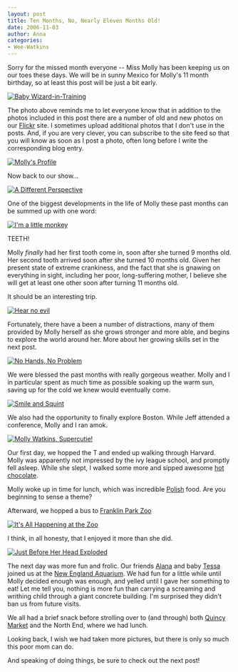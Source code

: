 ```yaml
---
layout: post
title: Ten Months, No, Nearly Eleven Months Old!
date: 2006-11-03
author: Anna
categories:
- Wee-Watkins
---
```


Sorry for the missed month everyone -- Miss Molly has been keeping us on our toes these days. We will be in sunny Mexico for Molly's 11 month birthday, so at least this post will be just a bit early.

<div class="figure"><a href="http://www.flickr.com/photo.gne?id=279535060"><img class="photo" src="http://static.flickr.com/100/279535060_bfd9719f85.jpg" align="center" alt="Baby Wizard-in-Training" border="0"></a> </div>

The photo above reminds me to let everyone know that in addition to the photos included in this post there are a number of old and new photos on our [Flickr][1] site. I sometimes upload additional photos that I don't use in the posts. And, if you are very clever, you can subscribe to the site feed so that you will know as soon as I post a photo, often long before I write the corresponding blog entry. 

<div class="figure"><a href="http://www.flickr.com/photo.gne?id=279528127"><img class="photo" src="http://static.flickr.com/99/279528127_b8703766ae.jpg" align="center" alt="Molly's Profile" border="0"></a> </div>

Now back to our show...

<div class="figure"><a href="http://www.flickr.com/photo.gne?id=279528611"><img class="photo" src="http://static.flickr.com/89/279528611_2b9c3b4dab.jpg" align="center" alt="A Different Perspective" border="0"></a> </div>

One of the biggest developments in the life of Molly these past months can be summed up with one word:

<div class="figure"><a href="http://www.flickr.com/photo.gne?id=279530731"><img class="photo" src="http://static.flickr.com/109/279530731_d44602da61.jpg" align="center" alt="I'm a little monkey" border="0"></a> </div>

TEETH!

Molly <i>finally</i> had her first tooth come in, soon after she turned 9 months old. Her second tooth arrived soon after she turned 10 months old. Given her present state of extreme crankiness, and the fact that she is gnawing on everything in sight, including her poor, long-suffering mother, I believe she will get at least one other soon after turning 11 months old.

It should be an interesting trip.

<div class="figure"><a href="http://www.flickr.com/photo.gne?id=279529579"><img class="photo" src="http://static.flickr.com/80/279529579_31b99d3116.jpg" align="center" alt="Hear no evil" border="0"></a> </div>

Fortunately, there have a been a number of distractions, many of them provided by Molly herself as she grows stronger and more able, and begins to explore the world around her. More about her growing skills set in the next post.

<div class="figure"><a href="http://www.flickr.com/photo.gne?id=277971569"><img class="photo" src="http://static.flickr.com/90/277971569_1bd4c5a479.jpg" align="center" alt="No Hands, No Problem" border="0"></a> </div>

We were blessed the past months with really gorgeous weather. Molly and I in particular spent as much time as possible soaking up the warm sun, saving up for the cold we knew would eventually come.

<div class="figure"><a href="http://www.flickr.com/photo.gne?id=279511108"><img class="photo" src="http://static.flickr.com/117/279511108_c700c2ba29.jpg" align="center" alt="Smile and Squint" border="0"></a> </div>

We also had the opportunity to finally explore Boston. While Jeff attended a conference, Molly and I ran amok.

<div class="figure"><a href="http://www.flickr.com/photo.gne?id=286484456"><img class="photo" src="http://static.flickr.com/121/286484456_41c33df83f.jpg" align="center" alt="Molly Watkins, Supercutie!" border="0"></a> </div>

Our first day, we hopped the T and ended up walking through Harvard. Molly was apparently not impressed by the ivy league school, and promptly fell asleep. While she slept, I walked some more and sipped awesome <a href="http://www.burdickchocolate.com/stores-and-cafes-cambridge.asp">hot chocolate</a>.

Molly woke up in time for lunch, which was incredible <a href="http://www.cafepolonia.com/">Polish</a> food. Are you beginning to sense a theme?

Afterward, we hopped a bus to <a href="http://www.franklinparkzoo.org">Franklin Park Zoo</a>

<div class="figure"><a href="http://www.flickr.com/photo.gne?id=286482512"><img class="photo" src="http://static.flickr.com/116/286482512_8bb835b4c4.jpg" align="center" alt="It's All Happening at the Zoo" border="0"></a> </div>

I think, in all honesty, that I enjoyed it more than she did.

<div class="figure"><a href="http://www.flickr.com/photo.gne?id=286484001"><img class="photo" src="http://static.flickr.com/122/286484001_88b7a81bff.jpg" align="center" alt="Just Before Her Head Exploded" border="0"></a> </div>

The next day was more fun and frolic. Our friends [Alana][2] and baby [Tessa][3] joined us at the [New England Aquarium][4]. We had fun for a little while until Molly decided enough was enough, and yelled until I gave her something to eat! Let me tell you, nothing is more fun than carrying a screaming and writhing child through a giant concrete building. I'm surprised they didn't ban us from future visits. 

We all had a brief snack before strolling over to (and through) both [Quincy Market][5] and the North End, where we had lunch. 

Looking back, I wish we had taken more pictures, but there is only so much this poor mom can do.

And speaking of doing things, be sure to check out the next post!

   [1]: http://www.flickr.com/photos/jeffwatkins/
   [2]: http://www.bokardo.com/wedding/
   [3]: http://www.flickr.com/photos/bokardo/262884693/in/set-72157594316452937/
   [4]: http://www.neaq.org/
   [5]: http://www.faneuilhallmarketplace.com/
